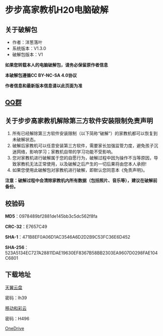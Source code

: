 # 步步高家教机H20电脑破解

## 关于破解包
- 作者：洋葱落叶
- 系统版本：V1.3.0
- 破解包版本：V1

**如果您转载本人的电脑破解包，请务必保留原作者信息**

**本破解包遵循CC BY-NC-SA 4.0协议**

**作者信息和最新版本信息请以此页面为准**

## [QQ群](QQ_Group.md)

## 关于步步高家教机解除第三方软件安装限制免责声明
1. 所有已经解除第三方软件安装限制（以下简称“破解”）的家教机都可以恢复到未破解状态。
2. 破解后家教机可以任意安装第三方软件，需要家长加强监管力度，避免孩子沉迷网络，影响学习；家教机自带的学习功能不受影响。
3. 您对家教机进行破解属于您的自愿行为，破解过程中因为操作不当等原因，导致家教机无法正常使用，以及破解之后产生的一切后果将由您本人承担!
4. 如果您使用此破解包对家教机进行破解，即默认您同意本《免责声明》。

**注意：破解过程中会清除家教机内所有数据（包括照片、音乐等），建议在破解前备份。**

## 校验码
**MD5**：0978489bf2881de145bb3c5dc562f8fa

**CRC-32**：E7657C49

**SHA-1**：471B8EF0A06D1AC3546A6D2D2B9C53FC36E6D452

**SHA-256**：523A5134EC727A28811DAE19630EF8367B58BB2303EA9607D0298FAE104C6801

## 下载地址
[天翼云盘](https://cloud.189.cn/t/BJJjIjieI3ia)

密码：lh39

[移动和彩云](http://caiyun.feixin.10086.cn/dl/0H5CteoqCFtn8)

密码：H496

[OneDrive](https://dljz-my.sharepoint.com/:f:/g/personal/ycly_nii_ink/EmuXDiaR0pRBqiWQP47VW7gBzcfLwjkWaAdpfUEPv6RHTA?e=NHmWKF)
